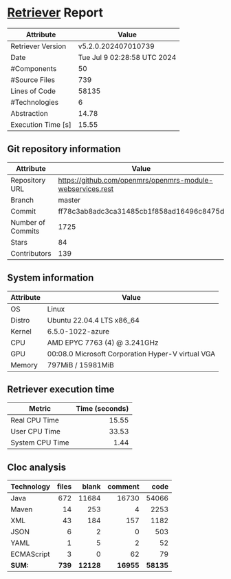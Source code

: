 # [Retriever](https://github.com/PalladioSimulator/Palladio-ReverseEngineering-Retriever) Report
| Attribute          | Value |
| ------------------ | ----- |
| Retriever Version  | v5.2.0.202407010739 |
| Date               | Tue Jul  9 02:28:58 UTC 2024 |
| #Components        | 50 |
| #Source Files      | 739 |
| Lines of Code      | 58135 |
| #Technologies      | 6 |
| Abstraction        | 14.78 |
| Execution Time [s] | 15.55 |

## Git repository information
|      Attribute    | Value |
| ----------------- | ----- |
| Repository URL    | https://github.com/openmrs/openmrs-module-webservices.rest |
| Branch            | master |
| Commit            | ff78c3ab8adc3ca31485cb1f858ad16496c8475d |
| Number of Commits | 1725 |
| Stars             | 84 |
| Contributors      | 139 |


## System information
| Attribute | Value |
| --------- | ----- |
| OS | Linux  |
| Distro | Ubuntu 22.04.4 LTS x86_64  |
| Kernel | 6.5.0-1022-azure  |
| CPU | AMD EPYC 7763 (4) @ 3.241GHz  |
| GPU | 00:08.0 Microsoft Corporation Hyper-V virtual VGA  |
| Memory | 797MiB / 15981MiB  |

## Retriever execution time
| Metric | Time (seconds) |
| --- | ---: |
| Real CPU Time | 15.55 |
| User CPU Time | 33.53 |
| System CPU Time | 1.44 |
<!--
Explainations:
- __Real CPU Time__: actual time the command has run (can be less than total time spent in user and system mode for multi-threaded processes)
- __User CPU Time__: time the command has spent running in user mode
- __System CPU Time__: time the command has spent running in system or kernel mode
-->

## Cloc analysis

<!-- github.com/AlDanial/cloc v 1.90  T=2.08 s (360.2 files/s, 42560.0 lines/s) -->

|Technology|files|blank|comment|code|
|:-------|-------:|-------:|-------:|-------:|
|Java|672|11684|16730|54066|
|Maven|14|253|4|2253|
|XML|43|184|157|1182|
|JSON|6|2|0|503|
|YAML|1|5|2|52|
|ECMAScript|3|0|62|79|
|**SUM:**|**739**|**12128**|**16955**|**58135**|
